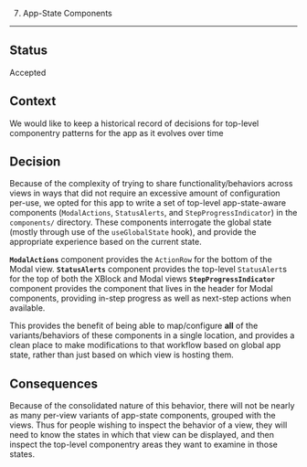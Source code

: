 7. App-State Components
------------------------

Status
------
Accepted

Context
--------
We would like to keep a historical record of decisions for top-level componentry patterns for the
app as it evolves over time

Decision
---------
Because of the complexity of trying to share functionality/behaviors across views in ways that did not require an excessive amount of configuration per-use, we opted for this app to write a set of top-level app-state-aware components (`ModalActions`, `StatusAlerts`, and `StepProgressIndicator`) in the `components/` directory.  These components interrogate the global state (mostly through use of the `useGlobalState` hook), and provide the appropriate experience based on the current state.

**`ModalActions`** component provides the `ActionRow` for the bottom of the Modal view.
**`StatusAlerts`** component provides the top-level `StatusAlert`s for the top of both the XBlock and Modal views
**`StepProgressIndicator`** component provides the component that lives in the header for Modal components, providing in-step progress as well as next-step actions when available.

This provides the benefit of being able to map/configure **all** of the variants/behaviors of these components in a single location, and provides a clean place to make modifications to that workflow based on global app state, rather than just based on which view is hosting them.

Consequences
-------------
Because of the consolidated nature of this behavior, there will not be nearly as many per-view variants of app-state components, grouped with the views.  Thus for people wishing to inspect the behavior of a view, they will need to know the states in which that view can be displayed, and then inspect the top-level componentry areas they want to examine in those states.
